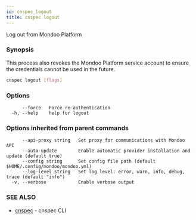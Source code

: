 ```yaml
---
id: cnspec_logout
title: cnspec logout
---
```


Log out from Mondoo Platform

### Synopsis

This process also revokes the Mondoo Platform service account to
ensure the credentials cannot be used in the future.

```bash
cnspec logout [flags]
```

### Options

```
      --force   Force re-authentication
  -h, --help    help for logout
```

### Options inherited from parent commands

```
      --api-proxy string   Set proxy for communications with Mondoo API
      --auto-update        Enable automatic provider installation and update (default true)
      --config string      Set config file path (default $HOME/.config/mondoo/mondoo.yml)
      --log-level string   Set log level: error, warn, info, debug, trace (default "info")
  -v, --verbose            Enable verbose output
```

### SEE ALSO

- [cnspec](cnspec.md) - cnspec CLI
